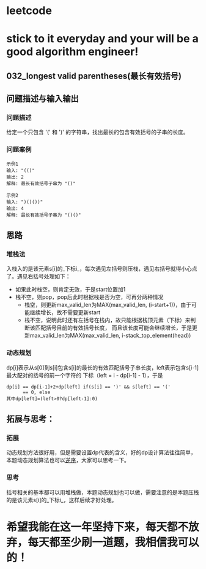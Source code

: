 # leetcode
# stick to it everyday and your will be a good algorithm engineer!
## 032_longest valid parentheses(最长有效括号)
## 问题描述与输入输出

### 问题描述

给定一个只包含 '(' 和 ')' 的字符串，找出最长的包含有效括号的子串的长度。

### 问题案例

	示例1
	输入: "(()"
	输出: 2
	解释: 最长有效括号子串为 "()"
	
	示例2
	输入: ")()())"
	输出: 4
	解释: 最长有效括号子串为 "()()"
	
## 思路			
### 堆栈法
入栈入的是该元素s[i]的_下标i_，每次遇见左括号则压栈，遇见右括号就得小心点了。遇见右括号处理如下：
* 如果此时栈空，则肯定无效，于是start位置加1
* 栈不空，则pop，pop后此时根据栈是否为空，可再分两种情况
	* 栈空，则更新max_valid_len为MAX(max_valid_len, (i-start+1))，由于可能继续增长，故不需要更新start
	* 栈不空，说明此时还有左括号在栈内，故只能根据栈顶元素（下标）来判断该匹配括号目前的有效括号长度，
	而且该长度可能会继续增长，于是更新max_valid_len为MAX(max_valid_len, i-stack_top_element(head))
### 动态规划	
dp[i]表示从s[0]到s[i]包含s[i]的最长的有效匹配括号子串长度，left表示包含s[i-1]最大配对的括号的前一个字符的
下标（left = i - dp[i-1] - 1），于是

	dp[i] == dp[i-1]+2+dp[left] if(s[i] == ')' && s[left] == '('
		  == 0, else
	其中dp[left]=(left>0?dp[left-1]:0)

## 拓展与思考：
### 拓展
动态规划方法很好用，但是需要设置dp代表的含义，好的dp设计算法往往简单，本题动态规划算法也可以[逆序](https://blog.csdn.net/zzuzy/article/details/51223988)，大家可以思考一下。
### 思考
括号相关的基本都可以用堆栈做，本题动态规划也可以做，需要注意的是本题压栈的是该元素s[i]的_下标i_，这样后续才好处理。
        
# 希望我能在这一年坚持下来，每天都不放弃，每天都至少刷一道题，我相信我可以的！

